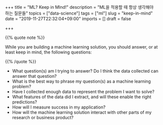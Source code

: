 +++
title = "ML? Keep in MInd!"
description = "ML을 적용할 때 항상 생각해야 하는 질문들"
topics = ["data-science"]
tags = ["ml"]
slug = "keep-in-mind"
date = "2019-11-27T22:32:04+09:00"
imports = []
draft = false

+++

{{% quote  note %}}

While you are building a machine learning solution, you should answer, or at least keep in mind, the following questions:

{{% /quote %}}

- What question(s) am I trying to answer? Do I think the data collected can answer that question?
- What is the best way to phrase my question(s) as a machine learning problem?
- Have I collected enough data to represent the problem I want to solve?
- What features of the data did I extract, and will these enable the right predictions?
- How will I measure success in my application?
- How will the machine learning solution interact with other parts of my research
  or business product?